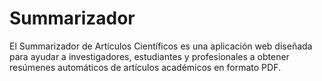 # Summarizador
El Summarizador de Artículos Científicos es una aplicación web diseñada para ayudar a investigadores, estudiantes y profesionales a obtener resúmenes automáticos de artículos académicos en formato PDF.
